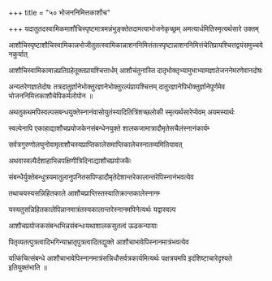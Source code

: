 +++
title = "५० भोजननिमित्तकाशौच"

+++
यदातुतदस्वामिकमाशौचिस्पृष्टमात्रमन्नंभुङ्क्तेतदामत्याभोजनेकृच्छ्रम्‌ अमत्यार्धमितिस्मृत्यर्थसारे उक्तम्‌

आशौचिस्पृष्टाशौचिस्वामिकान्नभोजीतुतत्स्वामिकान्नाशननिमित्तंतत्स्पृष्टान्नाशननिमित्तंचेतिप्रायश्चित्तद्वयंसमुच्चयेनकुर्यात्‌

आशौचिस्वामिकामान्नप्रतिग्रहेतूक्तप्रायश्चित्तार्धम्‌ आशौचंतुनास्ति दातृभोक्तृभ्यामुभाभ्यामज्ञातेजननेमरणेवानदोषः

अन्यतरेणज्ञातेदोषः तत्रदातुर्ज्ञानेभोक्तुरज्ञानेभोक्तुरल्पंप्रायश्चित्तम्‌ दातुरज्ञानेपिभोक्तुर्ज्ञानेपूर्णमेव भोजननिमित्तकाशौचेपिकर्मलोपोन ॥

अथतुकथमपिस्वल्पसबन्धयुक्तेस्नानंवासोयुतंस्यादितित्रिंशच्छलोकी स्मृत्यर्थसारेप्येवम्‌ अयमस्यार्थः

स्वल्पेनापि एकाहाद्याशौचप्रयोजकेनसंबन्धेनयुक्ते शालकजामात्रादौमृतेसचैलंस्नानंकार्यम्‍

सर्वत्रगुरुणोलघुनोवामृताशौचस्यप्राप्तिकालेसमाप्तिकालेचस्नातव्यमितियावत्‌

अथवास्वल्पैर्दशाहाभिन्नपक्षिणीत्रिदिनाद्याशौचप्रयोजकैः

संबन्धैर्युक्तेबन्धुत्रयमातुलानुपनितसपिण्डादौमृतेदेशान्तरेकालान्तरेपिस्नानंभवत्येव

तथाचयस्यसन्निहितकाले आशौचप्राप्तिस्तस्यातिक्रान्तकालेस्नानम्‍

यस्यतुसन्निहितकालेपिन्नानमात्रंतस्यकालान्तरेस्नानमपिनेत्यर्थः यद्वास्वल्प

आशौचप्रयोजकसंबन्धभिन्नसंबन्धःयथाशालकसुतत्वं ऊढकन्यायाः

पितृव्यतत्पुत्रत्वादिभगिन्याभ्रातृपुत्रत्वादितद्युक्ते आशौचाभावेपिस्नानमात्रंभवत्येव

यत्किंचित्संबन्धे आशौचाभावेपिस्नानमात्रंसन्निधौसर्वत्रकार्यमित्यर्थः पक्षत्रयमपि इदंशिष्टाचारेदृश्यते इतियुक्तंभाति ॥
